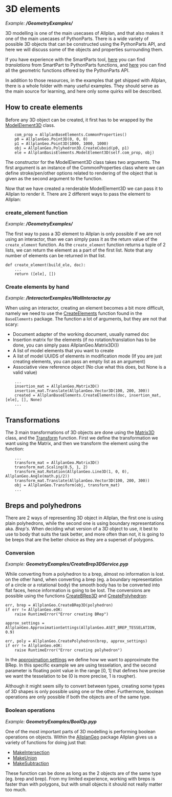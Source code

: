 # 3D elements
*Example: __/GeometryExamples/__*

3D modelling is one of the main usecases of Allplan, and that also makes it one of the main usecases of PythonParts. There is a wide variety of possible 3D objects that can be constructed using the PythonParts API, and here we will discuss some of the objects and properties surrounding them.

If you have experience with the SmartParts tool, [here](https://pythonparts.allplan.com/2021-1/How_to_implement_SmartPart_methods_in_Allplan_Python_API.htm) you can find _translations_ from SmartPart to PythonParts functions, and [here](https://pythonparts.allplan.com/2021-1/2021-1/NemAll_Python_Geometry.html) you can find all the geometric functions offered by the PythonParts API. 

In addition to those resources, in the examples that get shipped with Allplan, there is a whole folder with many useful examples. They should serve as the main source for learning, and here only some quirks will be described.

## How to create elements

Before any 3D object can be created, it first has to be wrapped by the [ModelElement3D](https://pythonparts.allplan.com/2021-1/2021-1/NemAll_Python_BasisElements.html#ModelElement3D) class. 

```
    com_prop = AllplanBaseElements.CommonProperties()
    p0 = AllplanGeo.Point3D(0, 0, 0)
    p1 = AllplanGeo.Point3D(1000, 1000, 1000)
    obj = AllplanGeo.Polyhedron3D.CreateCuboid(p0, p1)
    ele = AllplanBasisElements.ModelElement3D(self.com_prop, obj)
```

The constructor for the ModelElement3D class takes two arguments. The first argument is an instance of the CommonProperties class where we can define stroke/pen/other options related to rendering of the object that is given as the second argument to the function.

Now that we have created a renderable ModelElement3D we can pass it to Allplan to render it. There are 2 different ways to pass the element to Allplan:

### create_element function
*Example: __/GeometryExamples/__*

The first way to pass a 3D element to Allplan is only possible if we are not using an interactor, than we can simply pass it as the return value of the `create_element` function. As the `create_element` function returns a tuple of 2 lists, we can return the element as a part of the first list. Note that any number of elements can be returned in that list.

```
def create_element(build_ele, doc):
    ...
    return ([ele], [])
```

### Create elements by hand
*Example: __/InteractorExamples/WallInteractor.py__*

When using an interactor, creating an element becomes a bit more difficult, namely we need to use the [CreateElements](https://pythonparts.allplan.com/2021-1/2021-1/NemAll_Python_BaseElements.html#-CreateElements) function found in the `BaseElements` package. The function a lot of arguments, but they are not that scary:

- Document adapter of the working document, usually named doc
- Insertion matrix for the elements (if no rotation/translation has to be done, you can simply pass AllplanGeo.Matrix3D())
- A list of model elements that you want to create
- A list of model UUIDS of elements in modification mode (If you are just creating elements, you can pass an empty list as an argument)
- Associative view reference object (No clue what this does, but None is a valid value)

```
    ...
    insertion_mat = AllplanGeo.Matrix3D()
    insertion_mat.Translate(AllplanGeo.Vector3D(100, 200, 300))
    created = AllplanBaseElements.CreateElements(doc, insertion_mat, [ele], [], None)
    ...
```

## Transformations

The 3 main transformations of 3D objects are done using the [Matrix3D](https://pythonparts.allplan.com/2021-1/2021-1/NemAll_Python_Geometry.html#Matrix3D) class, and the [Transform](https://pythonparts.allplan.com/2021-1/2021-1/NemAll_Python_Geometry.html#-Transform) function. First we define the transformation we want using the Matrix, and then we transform the element using the function:

```
    ...
    transform_mat = AllplanGeo.Matrix3D()
    transform_mat.Scaling(0.5, 1, 2)
    transform_mat.Rotation(AllplanGeo.Line3D(1, 0, 0), AllplanGeo.Angle(math.pi/2))
    transform_mat.Translate(AllplanGeo.Vector3D(100, 200, 300))
    obj = AllplanGeo.Transform(obj, transform_mat)
    ...
```

## Breps and polyhedrons

There are 2 ways of representing 3D object in Allplan, the first one is using plain polyhedrons, while the second one is using boundary representations aka. _Brep's_. When deciding what version of a 3D object to use, it best to use to body that suits the task better, and more often than not, it is going to be breps that are the better choice as they are a superset of polygons. 

### Conversion
*Example: __GeometryExamples/CreateBrep3DService.pyp__*

While converting from a polyhedron to a brep, almost no information is lost. on the other hand, when converting a brep (eg. a boundary representation of a circle or a rotational body) the smooth body has to be converted into flat faces, hence information is going to be lost. The conversions are possible using the functions
[CreateBRep3D](https://pythonparts.allplan.com/2021-1/2021-1/NemAll_Python_Geometry.html#-CreateBRep3D) and [CreatePolyhedron](https://pythonparts.allplan.com/2021-1/2021-1/NemAll_Python_Geometry.html#-CreatePolyhedron):

```
err, brep = AllplanGeo.CreateBRep3D(polyhedron)
if err != AllplanGeo.eOK:
    raise RuntimeError("Error creating BRep")

approx_settings = AllplanGeo.ApproximationSettings(AllplanGeo.ASET_BREP_TESSELATION, 0.9)

err, poly = AllplanGeo.CreatePolyhedron(brep, approx_settings)
if err != AllplanGeo.eOK:
    raise RuntimeError("Error creating polyhedron")       
```

In the [approximation settings](https://pythonparts.allplan.com/2021-1/2021-1/NemAll_Python_Geometry.html#ApproximationSettings) we define how we want to approximate the BRep. In this specific example we are using tesselation, and the second parameter is floating point value in the range [0, 1] that defines how precise we want the tesselation to be (0 is more precise, 1 is rougher).

Although it might seem silly to convert between types, creating some types of 3D shapes is only possible using one or the other. Furthermore, boolean operations are only possible if both the objects are of the same type.

### Boolean operations
*Example: __GeometryExamples/BoolOp.pyp__*

One of the most important parts of 3D modelling is performing boolean operations on objects. Within the [AllplanGeo](https://pythonparts.allplan.com/2021-1/2021-1/NemAll_Python_Geometry.html) package Allplan gives us a variety of functions for doing just that:

- [MakeIntersection](https://pythonparts.allplan.com/2021-1/2021-1/NemAll_Python_Geometry.html#-MakeIntersection)
- [MakeUnion](https://pythonparts.allplan.com/2021-1/2021-1/NemAll_Python_Geometry.html#-MakeUnion)
- [MakeSubtraction](https://pythonparts.allplan.com/2021-1/2021-1/NemAll_Python_Geometry.html#-MakeSubtraction)

These function can be done as long as the 2 objects are of the same type (eg. brep and brep). From my limited experience, working with breps is faster than with polygons, but with small objects it should not really matter too much.